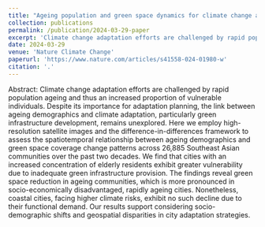 ```yaml
---
title: "Ageing population and green space dynamics for climate change adaptation in Southeast Asia"
collection: publications
permalink: /publication/2024-03-29-paper
excerpt: 'Climate change adaptation efforts are challenged by rapid population ageing and thus an increased proportion of vulnerable individuals. Despite its importance for adaptation planning, the link between ageing demographics and climate adaptation, particularly green infrastructure development, remains unexplored.'
date: 2024-03-29
venue: 'Nature Climate Change'
paperurl: 'https://www.nature.com/articles/s41558-024-01980-w'
citation: '.'
---
```


Abstract: 
Climate change adaptation efforts are challenged by rapid population ageing and thus an increased proportion of vulnerable individuals. Despite its importance for adaptation planning, the link between ageing demographics and climate adaptation, particularly green infrastructure development, remains unexplored. Here we employ high-resolution satellite images and the difference-in-differences framework to assess the spatiotemporal relationship between ageing demographics and green space coverage change patterns across 26,885 Southeast Asian communities over the past two decades. We find that cities with an increased concentration of elderly residents exhibit greater vulnerability due to inadequate green infrastructure provision. The findings reveal green space reduction in ageing communities, which is more pronounced in socio-economically disadvantaged, rapidly ageing cities. Nonetheless, coastal cities, facing higher climate risks, exhibit no such decline due to their functional demand. Our results support considering socio-demographic shifts and geospatial disparities in city adaptation strategies.

